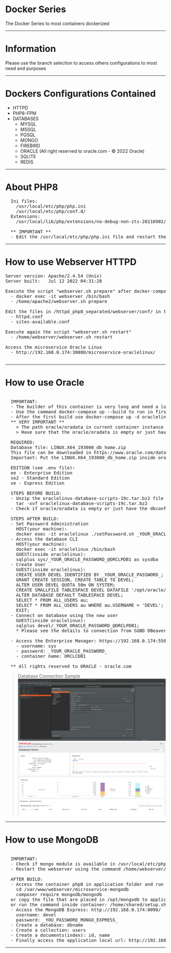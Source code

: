 
# Docker Series

The Docker Series to most containers dockerized

-------------

# Information

Please use the branch selection to access others configurations to most need and purposes

-------------

# Dockers Configurations Contained

- HTTPD
- PHP8-FPM
- DATABASES
  - MYSQL
  - MSSQL
  - PGSQL
  - MONGO
  - FIREBIRD
  - ORACLE (All right reserved to oracle.com - &copy; 2022 Oracle)
  - SQLITE
  - REDIS

-------------

# About PHP8

<pre>
  Ini files: 
    /usr/local/etc/php/php.ini
    /usr/local/etc/php/conf.d/
  Extensions: 
    /usr/local/lib/php/extensions/no-debug-non-zts-20210902/
  
  ** IMPORTANT **
  - Edit the /usr/local/etc/php/php.ini file and restart the service or container php8
</pre>

------------

# How to use Webserver HTTPD

<pre>
Server version: Apache/2.4.54 (Unix)
Server built:   Jul 12 2022 04:31:28

Execute the script "webserver.sh prepare" after docker-compose up -d
  - docker exec -it webserver /bin/bash
  - /home/apache2/webserver.sh prepare

Edit the files in /httpd_php8_separated/webserver/conf/ in this project path [conf|htdocs]
  - httpd.conf
  - sites-available.conf

Execute again the script "webserver.sh restart"
  - /home/webserver/webserver.sh restart

Access the microservice Oracle Linux
  - http://192.168.0.174:38080/microservice-oraclelinux/

</pre>

-------------

# How to use Oracle

<pre>

  IMPORTANT:
  - The builder of this container is very long and need a long time to finish correctly
  - Use the command docker-compose up --build to run in first time
  - After the first build use docker-compose up -d oraclelinux or docker-compose start oraclelinux
  ** VERY IMPORTANT **
    > The path oracle/oradata in current container instance "should be empty"
    > Have sure that the oracle/oradata is empty or just have the dbconfig/ and ORCLCDB/ folders
  
  REQUIRED:
  Database file: LINUX.X64_193000_db_home.zip
  This file can be downloaded in https://www.oracle.com/database/technologies/oracle-database-software-downloads.html
  Important: Put the LINUX.X64_193000_db_home.zip inside oracle/database before run the docker-compose
  
  EDITION (see .env file):
  ee - Enterprise Edition
  se2 - Standard Edition
  xe - Express Edition

  STEPS BEFORE BUILD:
  - Unzip the oraclelinux-database-scripts-19c.tar.bz2 file inside the oracle/database folder
    tar -xvf oraclelinux-database-scripts-19c.tar.bz2
  - Check if oracle/oradata is empty or just have the dbconfig/ and ORCLCDB/ folders
  
  STEPS AFTER BUILD:
  - Set Password Administration
    HOST(your machine):
    docker exec -it oraclelinux ./setPassword.sh _YOUR_ORACLE_PASSWORD_
  - Access the database CLI
    HOST(your machine):
    docker exec -it oraclelinux /bin/bash
    GUEST(inside oraclelinux):
    sqlplus sys/_YOUR_ORACLE_PASSWORD_@ORCLPDB1 as sysdba
  - Create User
    GUEST(inside oraclelinux):
    CREATE USER DEVEL IDENTIFIED BY _YOUR_ORACLE_PASSWORD_;
    GRANT CREATE SESSION, CREATE TABLE TO DEVEL;
    ALTER USER DEVEL QUOTA 50m ON SYSTEM;
    CREATE SMALLFILE TABLESPACE DEVEL DATAFILE '/opt/oracle/oradata/ORCLCDB/ORCLPDB1/devel.dbf' SIZE 1G;
    ALTER DATABASE DEFAULT TABLESPACE DEVEL;
    SELECT * FROM ALL_USERS au;
    SELECT * FROM ALL_USERS au WHERE au.USERNAME = 'DEVEL';
    EXIT;
  - Connect on database using the new user
    GUEST(inside oraclelinux):
    sqlplus devel/_YOUR_ORACLE_PASSWORD_@ORCLPDB1;
    * Please see the details to connection from SGBD DBeaver in folder oracle/midias/DBeaver-Oracle-Connection-Details.png
  
  - Access the Enterprise Manager: https://192.168.0.174:5500/em
    - username: sys
    - password: _YOUR_ORACLE_PASSWORD_
    - container name: ORCLCDB1
  
  ** All rights reserved to ORACLE - oracle.com
</pre>

> Database Connection Sample
![img.png](httpd_php8_databases_separated/oracle/midias/DBeaver-Oracle-Connection-Details.png)
![img.png](httpd_php8_databases_separated/oracle/midias/Oracle-Database-EM.png)

-------------

# How to use MongoDB

<pre> 
  IMPORTANT:
  - Check if mongo module is available in /usr/local/etc/php/php.ini and /usr/local/etc/php/conf.d/mongodb.ini
  - Restart the webserver using the command /home/webserver/webserver.sh restart

  AFTER BUILD:
  - Access the container php8 in application folder and run the command
    cd /var/www/webserver/microservice-mongodb
    composer require mongodb/mongodb
  or copy the file that are placed in /opt/mongodb to application root path
  or run the command inside container: /home/shared/setup.sh
  - Access the MongoDB Express: http://192.168.0.174:8090/
    username: devel
    password: _YOU_PASSWORD_MONGO_EXPRESS_
  - Create a database: dbname
  - Create a collection: users
  - Create a documents(index): id, name
  - Finally access the application local url: http://192.168.0.174:38080/microservice-mongodb/
</pre>

---------------